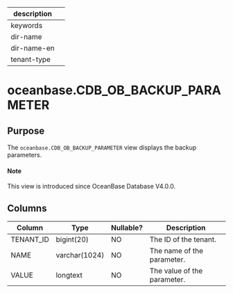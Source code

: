 | description ||
|---|---|
| keywords ||
| dir-name ||
| dir-name-en ||
| tenant-type ||

# oceanbase.CDB_OB_BACKUP_PARAMETER

## Purpose

The `oceanbase.CDB_OB_BACKUP_PARAMETER` view displays the backup parameters.

<main id="notice" type='explain'>
  <h4>Note</h4>
  <p>This view is introduced since OceanBase Database V4.0.0. </p>
</main>

## Columns

| Column | Type | Nullable? | Description |
| --- | --- | --- | --- |
| TENANT_ID | bigint(20) | NO | The ID of the tenant. |
| NAME | varchar(1024) | NO | The name of the parameter. |
| VALUE | longtext | NO | The value of the parameter. |
